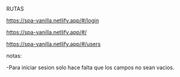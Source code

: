 RUTAS

https://spa-vanilla.netlify.app/#/login

https://spa-vanilla.netlify.app/#/

https://spa-vanilla.netlify.app/#/users

notas:

-Para iniciar sesion solo hace falta que los campos no sean vacios.
